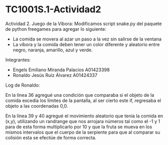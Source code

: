 # TC1001S.1-Actividad2
Actividad 2. Juego de la Víbora: Modificamos script snake.py del paquete de python freegames para agregar lo siguiente:
- La comida se movera al azar un paso a la vez sin salirse de la ventana
- La víbora y la comida deben tener un color diferente y aleatorio entre negro, naranja, amarillo, azul y verde.

Integrantes:
- Engels Emiliano Miranda Palacios A01423398
- Ronaldo Jesús Ruíz Álvarez A01424337

Log de Ronaldo:

En la línea 36 agregué una condición que comparaba si el objeto de la comida excedía los límites de la pantalla,
al ser cierto este if, regresaba el objeto a las coordenadas 0,0.

En la línea 39 y 40 agregué el movimiento aleatorio que tenía la comida en (x,y), utilizando un randrange que 
nos arrojara números tal como el -1 y 1 para de esta forma multiplicarlo por 10 y que la fruta se mueva
en los mismos intervalos que el cuerpo de la serpiente para que al comparar su colisión esta se efectúe de 
forma correcta.

